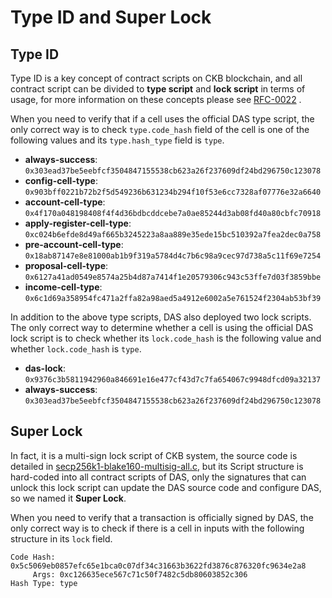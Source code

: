 # Type ID and Super Lock


## Type ID

Type ID is a key concept of contract scripts on CKB blockchain, and all contract script can be divided to **type script** and **lock script** in terms of usage, for more information on these concepts please see [RFC-0022](https://github.com/nervosnetwork/rfcs/blob/master/rfcs/0022-transaction-structure/0022-transaction-structure.md#type-id) .

When you need to verify that if a cell uses the official DAS type script, the only correct way is to check `type.code_hash` field of the cell is one of the following values and its `type.hash_type` field is `type`.

- **always-success**: `0x303ead37be5eebfcf3504847155538cb623a26f237609df24bd296750c123078`
- **config-cell-type**: `0x903bff0221b72b2f5d549236b631234b294f10f53e6cc7328af07776e32a6640`
- **account-cell-type**: `0x4f170a048198408f4f4d36bdbcddcebe7a0ae85244d3ab08fd40a80cbfc70918`
- **apply-register-cell-type**: `0xc024b6efde8d49af665b3245223a8aa889e35ede15bc510392a7fea2dec0a758`
- **pre-account-cell-type**: `0x18ab87147e8e81000ab1b9f319a5784d4c7b6c98a9cec97d738a5c11f69e7254`
- **proposal-cell-type**: `0x6127a41ad0549e8574a25b4d87a7414f1e20579306c943c53ffe7d03f3859bbe`
- **income-cell-type**: `0x6c1d69a358954fc471a2ffa82a98aed5a4912e6002a5e761524f2304ab53bf39`

In addition to the above type scripts, DAS also deployed two lock scripts. The only correct way to determine whether a cell is using the official DAS lock script is to check whether its `lock.code_hash` is the following value and whether `lock.code_hash` is `type`.

- **das-lock**: `0x9376c3b5811942960a846691e16e477cf43d7c7fa654067c9948dfcd09a32137`
- **always-success**: `0x303ead37be5eebfcf3504847155538cb623a26f237609df24bd296750c123078`


## Super Lock

In fact, it is a multi-sign lock script of CKB system, the source code is detailed in [secp256k1-blake160-multisig-all.c](https://github.com/nervosnetwork/ckb-system-scripts/blob/master/c/secp256k1_blake160_multisig_all.c), but its Script structure is hard-coded into all contract scripts of DAS, only the signatures that can unlock this lock script can update the DAS source code and configure DAS, so we named it **Super Lock**.

When you need to verify that a transaction is officially signed by DAS, the only correct way is to check if there is a cell in inputs with the following structure in its `lock` field.

```
Code Hash: 0x5c5069eb0857efc65e1bca0c07df34c31663b3622fd3876c876320fc9634e2a8
     Args: 0xc126635ece567c71c50f7482c5db80603852c306
Hash Type: type
```
